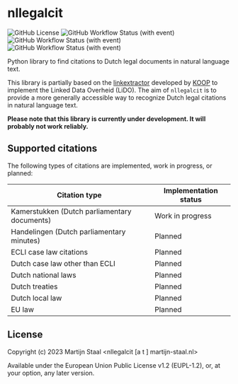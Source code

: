 # nllegalcit

![GitHub License](https://img.shields.io/github/license/mastaal/nllegalcit?color=%23003399)
![GitHub Workflow Status (with event)](https://img.shields.io/github/actions/workflow/status/mastaal/nllegalcit/pytest.yml?label=tests)
![GitHub Workflow Status (with event)](https://img.shields.io/github/actions/workflow/status/mastaal/nllegalcit/pylint.yml?label=linter)
![GitHub Workflow Status (with event)](https://img.shields.io/github/actions/workflow/status/mastaal/nllegalcit/mypy.yml?label=type%20checking)


Python library to find citations to Dutch legal documents in natural language text.

This library is partially based on the [linkextractor](https://gitlab.com/koop/ld/lx/linkextractor) developed by [KOOP](https://www.koopoverheid.nl/) to implement the Linked Data Overheid (LiDO). The aim of `nllegalcit` is to provide a more generally accessible way to recognize Dutch legal citations in natural language text.

**Please note that this library is currently under development. It will probably not work reliably.**

## Supported citations

The following types of citations are implemented, work in progress, or planned:

| Citation type | Implementation status |
|---------------|-----------------------|
| Kamerstukken (Dutch parliamentary documents)  | Work in progress      |
| Handelingen (Dutch parliamentary minutes)   | Planned               |
| ECLI case law citations  | Planned     |
| Dutch case law other than ECLI | Planned |
| Dutch national laws | Planned |
| Dutch treaties | Planned |
| Dutch local law | Planned |
| EU law | Planned |

## License

Copyright (c) 2023 Martijn Staal <nllegalcit [a t ] martijn-staal.nl>

Available under the European Union Public License v1.2 (EUPL-1.2), or, at your option, any later version.
